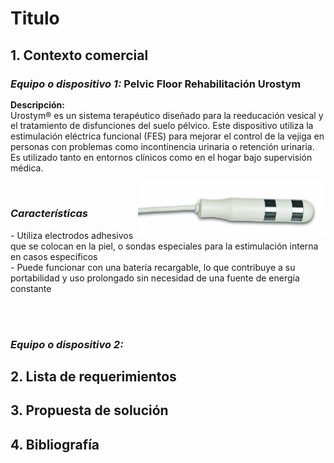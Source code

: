# Titulo

## 1. Contexto comercial

### _Equipo o dispositivo 1:_ Pelvic Floor Rehabilitación Urostym

<p style="line-height: 1.2;">
<strong>Descripción:</strong><br>
Urostym® es un sistema terapéutico diseñado para la reeducación vesical y el tratamiento de disfunciones del suelo pélvico. Este dispositivo utiliza la estimulación eléctrica funcional (FES) para mejorar el control de la vejiga en personas con problemas como incontinencia urinaria o retención urinaria. Es utilizado tanto en entornos clínicos como en el hogar bajo supervisión médica.
</p>

<img align='right' src="https://github.com/Misancio-T/FUNBIO---GRUPO-4/blob/main/Entregables/Resources/FunBio_imagen_8.png?raw=true" alt="Elevador de pacientes eléctrico Molift Smart 150" width="300">
<br/>

### _Características_

<p>- Utiliza electrodos adhesivos que se colocan en la piel, o sondas especiales para la estimulación interna en casos específicos<br/>- Puede funcionar con una batería recargable, lo que contribuye a su portabilidad y uso prolongado sin necesidad de una fuente de energía constante<br/></p>
<br/>
<br/>

### _Equipo o dispositivo 2:_ 

## 2. Lista de requerimientos



## 3. Propuesta de solución



## 4. Bibliografía

